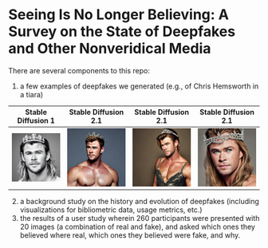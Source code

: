 # Seeing Is No Longer Believing: A Survey on the State of Deepfakes and Other Nonveridical Media

There are several components to this repo:
1. a few examples of deepfakes we generated (e.g., of Chris Hemsworth in a tiara)

Stable Diffusion 1            |  Stable Diffusion 2.1            |  Stable Diffusion 2.1                     | Stable Diffusion 2.1
:-------------------------:|:-------------------------:|:-------------------------:|:-------------------------:
![image](examples/chris-tiara-sd1.png)  |  ![image](examples/chris-tiara-sd2.jpeg)  |  ![image](examples/chris-tiara-sd2-again.jpeg) | ![image](examples/chris-tiara-sd2-once-again.jpeg)

2. a background study on the history and evolution of deepfakes (including visualizations for bibliometric data, usage metrics, etc.)
1. the results of a user study wherein 260 participants were presented with 20 images (a combination of real and fake), and asked which ones they believed where real, which ones they believed were fake, and why.
